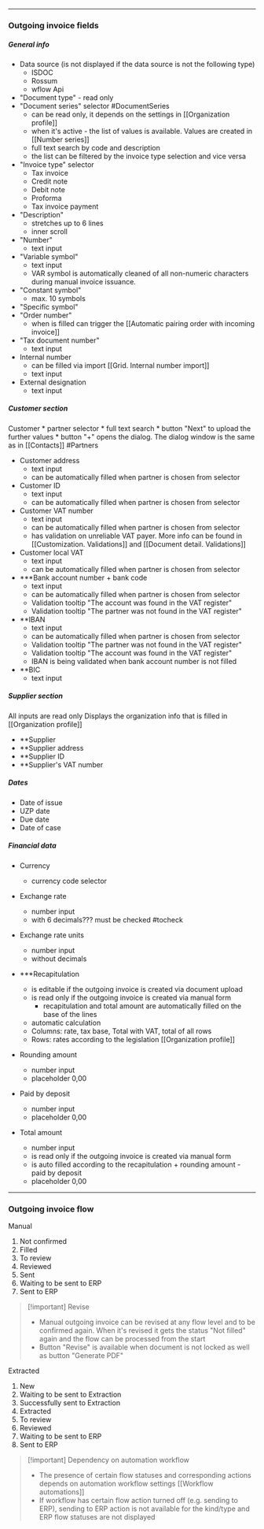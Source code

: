 

---

### Outgoing invoice fields

##### General info

* Data source (is not displayed if the data source is not the following type)
	* ISDOC
	* Rossum
	* wflow Api
* "Document type" - read only
* "Document series" selector #DocumentSeries 
	* can be read only, it depends on the settings in  [[Organization profile]]
	* when it's active - the list of values is available. Values are created in [[Number series]]
	* full text search by code and description
	* the list can be filtered by the invoice type selection and vice versa
* "Invoice type" selector
	* Tax invoice
	* Credit note
	* Debit note
	* Proforma
	* Tax invoice payment
* "Description" 
	* stretches up to 6 lines
	* inner scroll
* "Number"
	* text input
* "Variable symbol"
	* text input
	* VAR symbol is automatically cleaned of all non-numeric characters during manual invoice issuance. 
* "Constant symbol"
	* max. 10 symbols
* "Specific symbol"
* "Order number"
	* when is filled can trigger the [[Automatic pairing order with incoming invoice]]
* "Tax document number"
	* text input
* Internal number 
	* can be filled via import [[Grid. Internal number import]]
	* text input 
* External designation
	* text input


##### Customer section

Customer
	* partner selector
	* full text search
	* button "Next" to upload the further values
	* button "+" opens the dialog. The dialog window is the same as in [[Contacts]] #Partners
* Customer address
	* text input
	* can be automatically filled when partner is chosen from selector
* Customer ID
	* text input
	* can be automatically filled when partner is chosen from selector
* Customer VAT number
	* text input
	* can be automatically filled when partner is chosen from selector
	* has validation on unreliable VAT payer. More info can be found in [[Customization. Validations]]  and [[Document detail. Validations]]
* Customer local VAT
	* text input
	* can be automatically filled when partner is chosen from selector
 * ***Bank account number + bank code
	* text input
	* can be automatically filled when partner is chosen from selector
	* Validation tooltip "The account was found in the VAT register"
	* Validation tooltip "The partner was not found in the VAT register" 
* **IBAN
	* text input
	* can be automatically filled when partner is chosen from selector
	* Validation tooltip "The partner was not found in the VAT register"
	* Validation tooltip "The account was found in the VAT register"
	* IBAN is being validated when bank account number is not filled
* **BIC
	* text input

##### Supplier section

All inputs are read only
Displays the organization info that is filled in [[Organization profile]]

* **Supplier
* **Supplier address
* **Supplier ID
* **Supplier's VAT number


##### Dates

* Date of issue
* UZP date
* Due date
* Date of case

##### Financial data

* Currency 
	* currency code selector
* Exchange rate
	* number input
	* with 6 decimals??? must be checked #tocheck
* Exchange rate units
	* number input
	* without decimals

* ***Recapitulation
	* is editable if the outgoing invoice is created via document upload
	* is read only if the outgoing invoice is created via manual form
		* recapitulation and total amount are automatically filled on the base of the lines
	* automatic calculation
	* Columns: rate, tax base, Total with VAT, total of all rows
	* Rows: rates according to the legislation [[Organization profile]]

* Rounding amount
	* number input
	* placeholder 0,00
* Paid by deposit
	* number input
	* placeholder 0,00
* Total amount
	* number input
	* is read only if the outgoing invoice is created via manual form
	* is auto filled according to the recapitulation + rounding amount - paid by deposit
	* placeholder 0,00

---

### Outgoing invoice flow

Manual

1. Not confirmed
2. Filled
3. To review
4. Reviewed
5. Sent
6. Waiting to be sent to ERP
7. Sent to ERP


> [!important] Revise
> * Manual outgoing invoice can be revised at any flow level and to be confirmed again. When it's revised it gets the status "Not filled" again and the flow can be processed from the start
> * Button "Revise" is available when document is not locked as well as button "Generate PDF"




Extracted

1. New
2. Waiting to be sent to Extraction
3. Successfully sent to Extraction
4. Extracted
5. To review
6. Reviewed
7. Waiting to be sent to ERP
8. Sent to ERP

> [!important] Dependency on automation workflow
> * The presence of certain flow statuses and corresponding actions depends on automation workflow settings [[Workflow automations]]
> * If workflow has certain flow action turned off (e.g. sending to ERP), sending to ERP action is not available for the kind/type and ERP flow statuses are not displayed